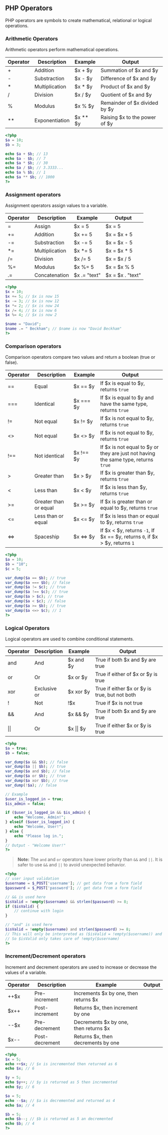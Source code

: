 ## PHP Operators
PHP operators are symbols to create mathematical, relational or logical operations.

### Arithmetic Operators
Arithmetic operators perform mathematical operations.

| Operator | Description | Example | Output |
|----------|-------------|---------|--------|
| + | Addition | $x + $y | Summation of $x and $y |
| - | Substraction | $x - $y | Difference of $x and $y |
| * | Multiplication | $x * $y | Product of $x and $y |
| / | Division | $x / $y | Quotient of $x and $y |
| % | Modulus | $x % $y | Remainder of $x divided by $y |
| ** | Exponentiation | $x ** $y | Raising $x to the power of $y |

```php
<?php
$a = 10;
$b = 3;

echo $a + $b; // 13
echo $a - $b; // 7
echo $a * $b; // 30
echo $a / $b; // 3.3333...
echo $a % $b; // 1
echo $a ** $b; // 1000
?>
```

### Assignment operators
Assignment operators assign values to a variable.

| Operator | Description | Example | Output |
|----------|-------------|---------|--------|
| = | Assign | $x = 5 | $x = 5 |
| += | Addition | $x += 5 | $x = $x + 5 |
| -= | Substraction | $x -= 5 | $x = $x - 5 |
| *= | Multiplication | $x *= 5 | $x = $x * 5 |
| /= | Division | $x /= 5 | $x = $x / 5 |
| %= | Modulus | $x %= 5 | $x = $x % 5 |
| .= | Concatenation | $x .= "text" | $x = $x . "text" |

```php
<?php
$x = 10;
$x += 5; // $x is now 15
$x -= 3; // $x is now 12
$x *= 2; // $x is now 24
$x /= 4; // $x is now 6
$x %= 4; // $x is now 2

$name = "David";
$name .= " Beckham"; // $name is now "David Beckham"
?>
```

### Comparison operators
Comparison operators compare two values and return a boolean (true or false).

| Operator | Description | Example | Output |
|----------|-------------|---------|--------|
| == | Equal | $x == $y | If $x is equal to $y, returns `true` |
| === | Identical | $x === $y | If $x is equal to $y and have the same type, returns `true` |
| != | Not equal | $x != $y | If $x is not equal to $y, returns `true` |
| <> | Not equal | $x <> $y | If $x is not equal to $y, returns `true` |
| !== | Not identical | $x !== $y | If $x is not equal to $y or they are just not having the same type, returns `true` |
| > | Greater than | $x > $y | If $x is greater than $y, returns `true` |
| < | Less than | $x < $y | If $x is less than $y, returns `true` |
| >= | Greater than or equal | $x >= $y | If $x is greater than or equal to $y, returns `true` |
| <= | Less than or equal | $x <= $y | If $x is less than or equal to $y, returns `true` |
| <=> | Spaceship | $x <=> $y | If $x < $y, returns `-1`, If $x == $y, returns `0`, if $x > $y, returns `1` |

```php
<?php
$a = 10;
$b = "10";
$c = 5;

var_dump($a == $b); // true
var_dump($a === $b); // false
var_dump($a != $c); // true
var_dump($a !== $c); // true
var_dump($a > $c); // true
var_dump($a < $c); // false
var_dump($a >= $b); // true
var_dump($a <=> $c); // 1
?>
```

### Logical Operators
Logical operators are used to combine conditional statements.

| Operator | Description | Example | Output |
|----------|-------------|---------|--------|
| and | And | $x and $y | True if both $x and $y are true |
| or | Or | $x or $y | True if either of $x or $y is true |
| xor | Exclusive or | $x xor $y | True if either $x or $y is true, but not both |
| ! | Not | !$x | True if $x is not true |
| && | And | $x && $y | True if both $x and $y are true |
| &#124;&#124; | Or | $x &#124;&#124; $y | True if either $x or $y is true |

```php
<?php
$a = true;
$b = false;

var_dump($a && $b); // false
var_dump($a || $b); // true
var_dump($a and $b); // false
var_dump($a or $b); // true
var_dump($a xor $b); // true
var_dump(!$a); // false

// Example
$user_is_logged_in = true;
$is_admin = false;

if ($user_is_logged_in && $is_admin) {
    echo "Welcome, Admin!";
} elseif ($user_is_logged_in) {
    echo "Welcome, User!";
} else {
    echo "Please log in.";
}
// Output - "Welcome User!"
?>
```
> **Note:** The `and` and `or` operators have lower priority than `&&` and `||`.
> It is safer to use `&&` and `||` to avoid unexpected behavior.

```php
<?php
// user input validation
$username = $_POST['username']; // get data from a form field
$password = $_POST['password']; // get data from a form field

// && is used here
$isValid = !empty($username) && strlen($password) >= 8;
if ($isValid) {
    // continue with login
}

// "and" is used here
$isValid = !empty($username) and strlen($password) >= 8;
// This will only be interpreted as ($isValid = !empty($username)) and strlen($password) >= 8
// So $isValid only takes care of !empty($username)
?>
```

### Increment/Decrement operators
Increment and decrement operators are used to increase or decrease the values of a variable.

| Operator | Description | Example | Output |
|----------|-------------|---------|--------|
| ++$x | Pre-increment | Increments $x by one, then returns $x |
| $x++ | Post-increment | Returns $x, then increment by one |
| --$x | Pre-decrement | Decrements $x by one, then returns $x |
| $x-- | Post-decrement | Returns $x, then decrements by one |

```php
<?php
$x = 5;
echo ++$x; // $x is incremented then returned as 6
echo $x; // 6

$y = 5;
echo $y++; // $y is returned as 5 then incremented
echo $y; // 6

$a = 5;
echo --$a; // $a is decremented and returned as 4
echo $a; // 4

$b = 5;
echo $b--; // $b is returned as 5 an decremented
echo $b; // 4
?>
```
